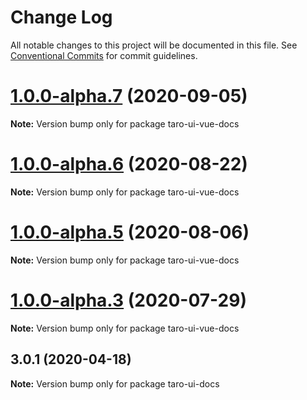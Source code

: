 # Change Log

All notable changes to this project will be documented in this file.
See [Conventional Commits](https://conventionalcommits.org) for commit guidelines.

# [1.0.0-alpha.7](https://github.com/psaren/taro-ui-vue/compare/v1.0.0-alpha.6...v1.0.0-alpha.7) (2020-09-05)

**Note:** Version bump only for package taro-ui-vue-docs






# [1.0.0-alpha.6](https://github.com/psaren/taro-ui-vue/compare/v1.0.0-alpha.5...v1.0.0-alpha.6) (2020-08-22)

**Note:** Version bump only for package taro-ui-vue-docs






# [1.0.0-alpha.5](https://github.com/psaren/taro-ui-vue/compare/v1.0.0-alpha.4...v1.0.0-alpha.5) (2020-08-06)

**Note:** Version bump only for package taro-ui-vue-docs






# [1.0.0-alpha.3](https://github.com/psaren/taro-ui-vue/compare/v1.0.0-alpha.2...v1.0.0-alpha.3) (2020-07-29)

**Note:** Version bump only for package taro-ui-vue-docs






## 3.0.1 (2020-04-18)

**Note:** Version bump only for package taro-ui-docs
